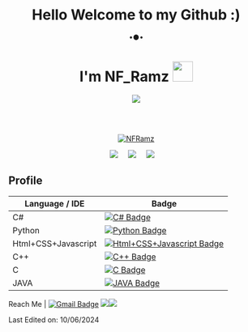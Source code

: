 ### <h1 align="center"> Hello Welcome to my Github :) </h1>
<p align="center">
•●•
<h1 align="center">I'm NF_Ramz <img src="https://media.giphy.com/media/hvRJCLFzcasrR4ia7z/giphy.gif" width="40"></h1>
<p align="center">
  <a href="https://github.com/NFRamz"><img src="https://readme-typing-svg.herokuapp.com?lines=Universitas+Muhammadiyah+Malang;Fakultas+Teknik;Informatika;Pemograman+Berorientasi+Objek;Semester+2;&center=true&width=500&height=50"></a>
</p>
<br>

<br>
  <p align="center">
  <a href="https://github.com/NFRamz">
    <a href="#"><img title="NFRamz" src="https://img.shields.io/badge/NF_ramz -green?colorA=%23ff0000&colorB=%23017e40&style=for-the-badge"></a>
  </a>
</p>
<p align='center'>
  <a href="https://github.com/NFRamz"><img src="https://img.shields.io/badge/github-20232A?style=for-the-badge&logo=github&logoColor=61DAFB" /></a>&nbsp;&nbsp;&nbsp;&nbsp;
  <a href="#"><img src="https://img.shields.io/badge/whatsApp%20-%23339933.svg?&style=for-the-badge&logo=whatsapp&logoColor=white" /></a>&nbsp;&nbsp;&nbsp;&nbsp;
  <a href="https://www.instagram.com/nf_ramz/"><img src="https://img.shields.io/badge/Instagram%20-%23cc6699.svg?&style=for-the-badge&logo=Instagram&logoColor=white" /></a>&nbsp;&nbsp;&nbsp;&nbsp;
</p>

<p align="center">

## Profile
| Language / IDE           | Badge |
|--------------------------|-------|
| C#                       | [![C# Badge](https://img.shields.io/badge/-Visual%20Studio-239120?style=flat&logo=C-Sharp&logoColor=white)](https://github.com/search?l=C%23&q=user%3Azmcx16&type=Repositories) |
| Python                   | [![Python Badge](https://img.shields.io/badge/-PyCharm-3776AB?style=flat&logo=Python&logoColor=white)](https://github.com/search?l=Python&q=user%3Azmcx16&type=Repositories) |
| Html+CSS+Javascript      | [![Html+CSS+Javascript Badge](https://img.shields.io/badge/-Visual%20Studio%20Code-F7DF1E?style=flat&logo=Javascript&logoColor=white)](https://github.com/search?l=JavaScript&q=user%3Azmcx16&type=Repositories) |
| C++                      | [![C++ Badge](https://img.shields.io/badge/-Visual%20Studio-00599C?style=flat&logo=C%2B%2B&logoColor=white)](https://github.com/search?q=user%3Azmcx16&type=Repositories) |
| C                        | [![C Badge](https://img.shields.io/badge/-Visual%20Studio-A8B9CC?style=flat&logo=C&logoColor=white)](https://github.com/search?q=user%3Azmcx16&type=Repositories) |
| JAVA                     | [![JAVA Badge](https://img.shields.io/badge/-Eclipse-007396?style=flat&logo=Java&logoColor=white)](https://github.com/search?q=user%3Azmcx16&type=Repositories) |



Reach Me                 | [![Gmail Badge](https://img.shields.io/badge/-Gmail-e54448?style=flat&logo=Gmail&logoColor=white)](mailto:noname) [![](https://img.shields.io/badge/Facebook-blue?logo=Facebook&logoColor=blue&labelColor=white)](https://www.facebook.com)[![](https://img.shields.io/badge/Whatsapp-CHAT-red?logo=Whatsapp&logoColor=Brightgreen&labelColor=white)](https://wa.me/62895631580403?text=Asalamualaikum+bang)


Last Edited on: 10/06/2024
